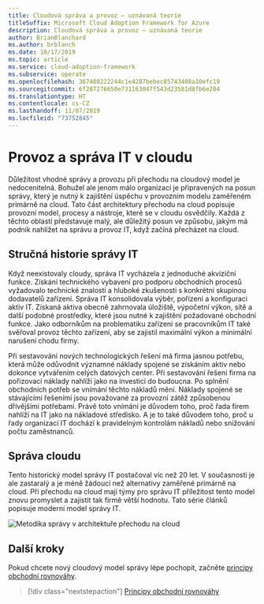 ```yaml
---
title: Cloudová správa a provoz – uznávaná teorie
titleSuffix: Microsoft Cloud Adoption Framework for Azure
description: Cloudová správa a provoz – uznávaná teorie
author: BrianBlanchard
ms.author: brblanch
ms.date: 10/17/2019
ms.topic: article
ms.service: cloud-adoption-framework
ms.subservice: operate
ms.openlocfilehash: 367480222244c1e4287bebec85743408a10efc19
ms.sourcegitcommit: 6f287276650e731163047f543d23581d8fb6e204
ms.translationtype: HT
ms.contentlocale: cs-CZ
ms.lasthandoff: 11/07/2019
ms.locfileid: "73752845"
---
```

# <a name="it-management-and-operations-in-the-cloud"></a>Provoz a správa IT v cloudu

Důležitost vhodné správy a provozu při přechodu na cloudový model je nedocenitelná. Bohužel ale jenom málo organizací je připravených na posun správy, který je nutný k zajištění úspěchu v provozním modelu zaměřeném primárně na cloud. Tato část architektury přechodu na cloud popisuje provozní model, procesy a nástroje, které se v cloudu osvědčily. Každá z těchto oblastí představuje malý, ale důležitý posun ve způsobu, jakým má podnik nahlížet na správu a provoz IT, když začíná přecházet na cloud.

## <a name="brief-history-of-it-management"></a>Stručná historie správy IT

Když neexistovaly cloudy, správa IT vycházela z jednoduché akviziční funkce. Získání technického vybavení pro podporu obchodních procesů vyžadovalo technické znalosti a hluboké zkušenosti s konkrétní skupinou dodavatelů zařízení. Správa IT konsolidovala výběr, pořízení a konfiguraci aktiv IT. Získaná aktiva obecně zahrnovala úložiště, výpočetní výkon, sítě a další podobné prostředky, které jsou nutné k zajištění požadované obchodní funkce. Jako odborníkům na problematiku zařízení se pracovníkům IT také svěřoval provoz těchto zařízení, aby se zajistil maximální výkon a minimální narušení chodu firmy.

Při sestavování nových technologických řešení má firma jasnou potřebu, která může odůvodnit významné náklady spojené se získáním aktiv nebo dokonce vytvářením celých datových center. Při sestavování řešení firma na pořizovací náklady nahlíží jako na investici do budoucna. Po splnění obchodních potřeb se vnímání těchto nákladů mění. Náklady spojené se stávajícími řešeními jsou považované za provozní zátěž způsobenou dřívějšími potřebami. Právě toto vnímání je důvodem toho, proč řada firem nahlíží na IT jako na nákladové středisko. A je to také důvodem toho, proč u řady organizací IT dochází k pravidelným kontrolám nákladů nebo snižování počtu zaměstnanců.

## <a name="cloud-management"></a>Správa cloudu

Tento historický model správy IT postačoval víc než 20 let. V současnosti je ale zastaralý a je méně žádoucí než alternativy zaměřené primárně na cloud. Při přechodu na cloud mají týmy pro správu IT příležitost tento model znovu promyslet a zajistit tak firmě větší hodnotu. Tato série článků popisuje moderní model správy IT.

![Metodika správy v architektuře přechodu na cloud](../../_images/manage/caf-manage.png)

## <a name="next-steps"></a>Další kroky

Pokud chcete nový cloudový model správy lépe pochopit, začněte [principy obchodní rovnováhy](./business-alignment.md).

> [!div class="nextstepaction"]
> [Principy obchodní rovnováhy](./business-alignment.md)
